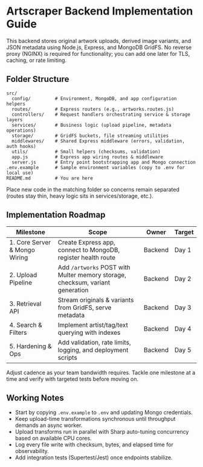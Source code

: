 # Artscraper Backend Implementation Guide

This backend stores original artwork uploads, derived image variants, and JSON metadata using Node.js, Express, and MongoDB GridFS. No reverse proxy (NGINX) is required for functionality; you can add one later for TLS, caching, or rate limiting.

## Folder Structure

```
src/
  config/         # Environment, MongoDB, and app configuration helpers
  routes/         # Express routers (e.g., artworks.routes.js)
  controllers/    # Request handlers orchestrating service & storage layers
  services/       # Business logic (upload pipeline, metadata operations)
  storage/        # GridFS buckets, file streaming utilities
  middlewares/    # Shared Express middleware (errors, validation, auth hooks)
  utils/          # Small helpers (checksums, validation)
  app.js          # Express app wiring routes & middleware
  server.js       # Entry point bootstrapping app and Mongo connection
.env.example      # Sample environment variables (copy to .env for local use)
README.md         # You are here
```

Place new code in the matching folder so concerns remain separated (routes stay thin, heavy logic sits in services/storage, etc.).

## Implementation Roadmap

| Milestone | Scope | Owner | Target |
|-----------|-------|-------|--------|
| 1. Core Server & Mongo Wiring | Create Express app, connect to MongoDB, register health route | Backend | Day 1 |
| 2. Upload Pipeline | Add `/artworks` POST with Multer memory storage, checksum, variant generation | Backend | Day 2 |
| 3. Retrieval API | Stream originals & variants from GridFS, serve metadata | Backend | Day 3 |
| 4. Search & Filters | Implement artist/tag/text querying with indexes | Backend | Day 4 |
| 5. Hardening & Ops | Add validation, rate limits, logging, and deployment scripts | Backend | Day 5 |

Adjust cadence as your team bandwidth requires. Tackle one milestone at a time and verify with targeted tests before moving on.

## Working Notes

- Start by copying `.env.example` to `.env` and updating Mongo credentials.
- Keep upload-time transformations synchronous until throughput demands an async worker.
- Upload transforms run in parallel with Sharp auto-tuning concurrency based on available CPU cores.
- Log every file write with checksum, bytes, and elapsed time for observability.
- Add integration tests (Supertest/Jest) once endpoints stabilize.
